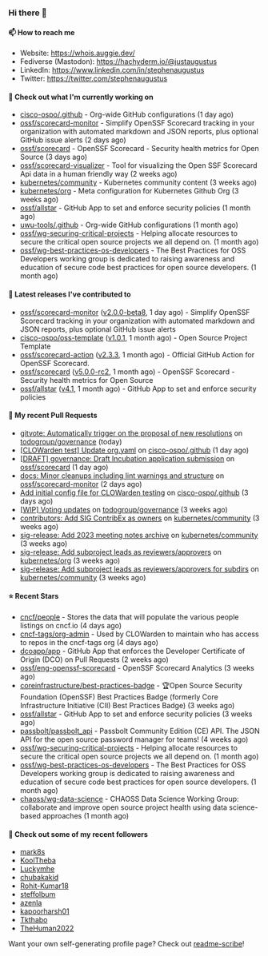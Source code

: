 ### Hi there 👋

#### 📫 How to reach me

- Website: https://whois.auggie.dev/
- Fediverse (Mastodon): https://hachyderm.io/@justaugustus
- LinkedIn: https://www.linkedin.com/in/stephenaugustus
- Twitter: https://twitter.com/stephenaugustus

#### 👷 Check out what I'm currently working on

- [cisco-ospo/.github](https://github.com/cisco-ospo/.github) - Org-wide GitHub configurations (1 day ago)
- [ossf/scorecard-monitor](https://github.com/ossf/scorecard-monitor) - Simplify OpenSSF Scorecard tracking in your organization with automated markdown and JSON reports, plus optional GitHub issue alerts (2 days ago)
- [ossf/scorecard](https://github.com/ossf/scorecard) - OpenSSF Scorecard - Security health metrics for Open Source (3 days ago)
- [ossf/scorecard-visualizer](https://github.com/ossf/scorecard-visualizer) - Tool for visualizing the Open SSF Scorecard Api data in a human friendly way (2 weeks ago)
- [kubernetes/community](https://github.com/kubernetes/community) - Kubernetes community content (3 weeks ago)
- [kubernetes/org](https://github.com/kubernetes/org) - Meta configuration for Kubernetes Github Org (3 weeks ago)
- [ossf/allstar](https://github.com/ossf/allstar) - GitHub App to set and enforce security policies (1 month ago)
- [uwu-tools/.github](https://github.com/uwu-tools/.github) - Org-wide GitHub configurations (1 month ago)
- [ossf/wg-securing-critical-projects](https://github.com/ossf/wg-securing-critical-projects) - Helping allocate resources to secure the critical open source projects we all depend on. (1 month ago)
- [ossf/wg-best-practices-os-developers](https://github.com/ossf/wg-best-practices-os-developers) - The Best Practices for OSS Developers working group is dedicated to raising awareness and education of secure code best practices for open source developers. (1 month ago)

#### 🔭 Latest releases I've contributed to

- [ossf/scorecard-monitor](https://github.com/ossf/scorecard-monitor) ([v2.0.0-beta8](https://github.com/ossf/scorecard-monitor/releases/tag/v2.0.0-beta8), 1 day ago) - Simplify OpenSSF Scorecard tracking in your organization with automated markdown and JSON reports, plus optional GitHub issue alerts
- [cisco-ospo/oss-template](https://github.com/cisco-ospo/oss-template) ([v1.0.1](https://github.com/cisco-ospo/oss-template/releases/tag/v1.0.1), 1 month ago) - Open Source Project Template
- [ossf/scorecard-action](https://github.com/ossf/scorecard-action) ([v2.3.3](https://github.com/ossf/scorecard-action/releases/tag/v2.3.3), 1 month ago) - Official GitHub Action for OpenSSF Scorecard.
- [ossf/scorecard](https://github.com/ossf/scorecard) ([v5.0.0-rc2](https://github.com/ossf/scorecard/releases/tag/v5.0.0-rc2), 1 month ago) - OpenSSF Scorecard - Security health metrics for Open Source
- [ossf/allstar](https://github.com/ossf/allstar) ([v4.1](https://github.com/ossf/allstar/releases/tag/v4.1), 1 month ago) - GitHub App to set and enforce security policies

#### 🔨 My recent Pull Requests

- [gitvote: Automatically trigger on the proposal of new resolutions](https://github.com/todogroup/governance/pull/337) on [todogroup/governance](https://github.com/todogroup/governance) (today)
- [[CLOWarden test] Update org.yaml](https://github.com/cisco-ospo/.github/pull/192) on [cisco-ospo/.github](https://github.com/cisco-ospo/.github) (1 day ago)
- [[DRAFT] governance: Draft Incubation application submission](https://github.com/ossf/scorecard/pull/4200) on [ossf/scorecard](https://github.com/ossf/scorecard) (1 day ago)
- [docs: Minor cleanups including lint warnings and structure](https://github.com/ossf/scorecard-monitor/pull/87) on [ossf/scorecard-monitor](https://github.com/ossf/scorecard-monitor) (2 days ago)
- [Add initial config file for CLOWarden testing](https://github.com/cisco-ospo/.github/pull/185) on [cisco-ospo/.github](https://github.com/cisco-ospo/.github) (3 days ago)
- [[WIP] Voting updates](https://github.com/todogroup/governance/pull/334) on [todogroup/governance](https://github.com/todogroup/governance) (3 weeks ago)
- [contributors: Add SIG ContribEx as owners](https://github.com/kubernetes/community/pull/7930) on [kubernetes/community](https://github.com/kubernetes/community) (3 weeks ago)
- [sig-release: Add 2023 meeting notes archive](https://github.com/kubernetes/community/pull/7929) on [kubernetes/community](https://github.com/kubernetes/community) (3 weeks ago)
- [sig-release: Add subproject leads as reviewers/approvers](https://github.com/kubernetes/org/pull/4995) on [kubernetes/org](https://github.com/kubernetes/org) (3 weeks ago)
- [sig-release: Add subproject leads as reviewers/approvers for subdirs](https://github.com/kubernetes/community/pull/7926) on [kubernetes/community](https://github.com/kubernetes/community) (3 weeks ago)

#### ⭐ Recent Stars

- [cncf/people](https://github.com/cncf/people) - Stores the data that will populate the various people listings on cncf.io (4 days ago)
- [cncf-tags/org-admin](https://github.com/cncf-tags/org-admin) - Used by CLOWarden to maintain who has access to repos in the cncf-tags org (4 days ago)
- [dcoapp/app](https://github.com/dcoapp/app) - GitHub App that enforces the Developer Certificate of Origin (DCO) on Pull Requests (2 weeks ago)
- [ossf/eng-openssf-scorecard](https://github.com/ossf/eng-openssf-scorecard) - OpenSSF Scorecard Analytics (3 weeks ago)
- [coreinfrastructure/best-practices-badge](https://github.com/coreinfrastructure/best-practices-badge) - 🏆Open Source Security Foundation (OpenSSF) Best Practices Badge (formerly Core Infrastructure Initiative (CII) Best Practices Badge) (3 weeks ago)
- [ossf/allstar](https://github.com/ossf/allstar) - GitHub App to set and enforce security policies (3 weeks ago)
- [passbolt/passbolt_api](https://github.com/passbolt/passbolt_api) - Passbolt Community Edition (CE) API. The JSON API for the open source password manager for teams! (4 weeks ago)
- [ossf/wg-securing-critical-projects](https://github.com/ossf/wg-securing-critical-projects) - Helping allocate resources to secure the critical open source projects we all depend on. (1 month ago)
- [ossf/wg-best-practices-os-developers](https://github.com/ossf/wg-best-practices-os-developers) - The Best Practices for OSS Developers working group is dedicated to raising awareness and education of secure code best practices for open source developers. (1 month ago)
- [chaoss/wg-data-science](https://github.com/chaoss/wg-data-science) - CHAOSS Data Science Working Group: collaborate and improve open source project health using data science-based approaches (1 month ago)

#### 👯 Check out some of my recent followers

- [mark8s](https://github.com/mark8s)
- [KoolTheba](https://github.com/KoolTheba)
- [Luckymhe](https://github.com/Luckymhe)
- [chubakakid](https://github.com/chubakakid)
- [Rohit-Kumar18](https://github.com/Rohit-Kumar18)
- [steffolbum](https://github.com/steffolbum)
- [azenla](https://github.com/azenla)
- [kapoorharsh01](https://github.com/kapoorharsh01)
- [Tkthabo](https://github.com/Tkthabo)
- [TheHuman2022](https://github.com/TheHuman2022)

Want your own self-generating profile page? Check out [readme-scribe](https://github.com/muesli/readme-scribe)!
